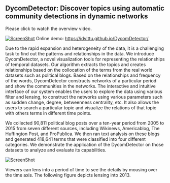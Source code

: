 ## DycomDetector: Discover topics using automatic community detections in dynamic networks
Please click to watch the overview video.

[![ScreenShot](https://raw.githubusercontent.com/iDataVisualizationLab/DycomDetector/master/images/play-btn.png)](.mp4)
Online demo:  https://idvlttu.github.io/DycomDetector/

Due to the rapid expansion and heterogeneity of the data, it is a challenging task to find out the patterns and relationships in the data. We introduce DycomDetector, a novel visualization tools for representing the relationships of temporal datasets. Our algorithm extracts the topics and creates relationships based on the collocation of the terms from the real world datasets such as political blogs. Based on the relationships and frequency of the words, DycomDetector constructs networks of a particular period and show the communities in the networks. The interactive and intuitive interface of our system enables the users to explore the data using various filter and lensing, to construct the networks using various parameters such as sudden change, degree, betweenness centrality, etc. It also allows the users to search a particular topic and visualize the relations of that topic with others terms in different time points. 

We collected 90,811 political blog posts over a ten-year period from 2005 to 2015 from seven different sources, including Wikinews, Americablog, The Huffington Post, and ProPublica. We then ran text analysis on these blogs and generated 418,641 terms that were classified into four different categories. We demonstrate the application of the DycomDetector on those datasets to analyze and evaluate its capabilities. 

<!-- Please try [online demo](http://www2.cs.uic.edu/~tdang/TimeArcs/Text/). -->

![ScreenShot](https://github.com/iDataVisualizationLab/DycomDetector/blob/master/images/Figure1.png)

Viewers can lens into a period of time to see the details by mousing over the time axis. The following figure depicts lensing into 2013. 













